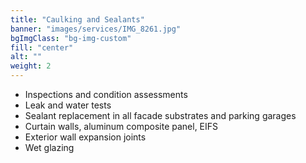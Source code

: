 ```yaml
---
title: "Caulking and Sealants"
banner: "images/services/IMG_8261.jpg"
bgImgClass: "bg-img-custom"
fill: "center"
alt: ""
weight: 2
---
```


- Inspections and condition assessments
- Leak and water tests
- Sealant replacement in all facade substrates and parking garages
- Curtain walls, aluminum composite panel, EIFS
- Exterior wall expansion joints
- Wet glazing
